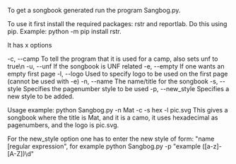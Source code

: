 To get a songbook generated run the program Sangbog.py.

To use it first install the required packages: rstr and reportlab. Do this using pip. Example: python -m pip install rstr.

It has x options

-c, --camp              To tell the program that it is used for a camp, also sets unf to true\n
-u, --unf               If the songbook is UNF related
-e, --empty             If one wants an empty first page
-l, --logo <file>       Used to specify logo to be used on the first page (cannot be used with -e)
-n, --name              The name/title for the songbook
-s, --style             Specifies the pagenumber style to be used
-p, --new_style         Specifies a new style to be added.

Usage example: python Sangbog.py -n Mat -c -s hex -l pic.svg
This gives a songbook where the title is Mat, and it is a camo, it uses hexadecimal as pagenumbers, and the logo is pic.svg.


For the new_style option one has to enter the new style of form: "name [regular expression", for example python Sangbog.py -p "example ([a-z]-[A-Z])\d"


